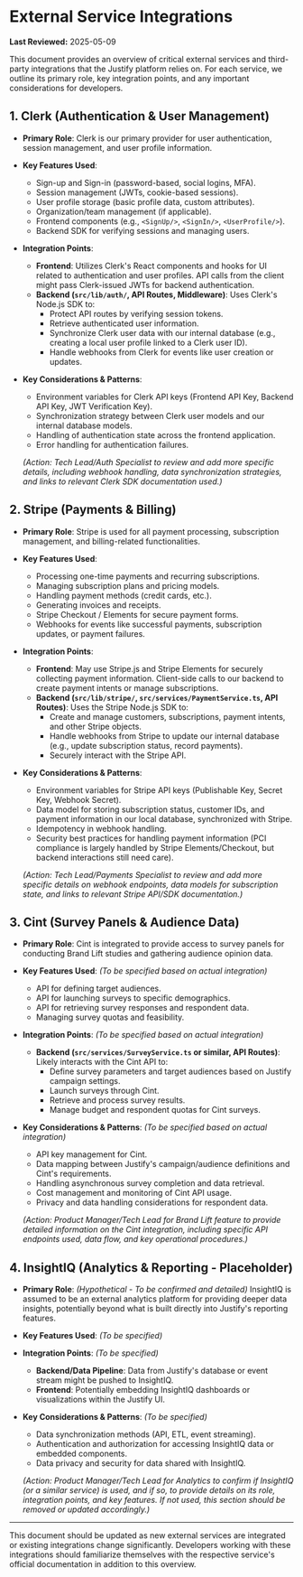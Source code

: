 # External Service Integrations

**Last Reviewed:** 2025-05-09

This document provides an overview of critical external services and third-party integrations that the Justify platform relies on. For each service, we outline its primary role, key integration points, and any important considerations for developers.

## 1. Clerk (Authentication & User Management)

- **Primary Role**: Clerk is our primary provider for user authentication, session management, and user profile information.
- **Key Features Used**:
  - Sign-up and Sign-in (password-based, social logins, MFA).
  - Session management (JWTs, cookie-based sessions).
  - User profile storage (basic profile data, custom attributes).
  - Organization/team management (if applicable).
  - Frontend components (e.g., `<SignUp/>`, `<SignIn/>`, `<UserProfile/>`).
  - Backend SDK for verifying sessions and managing users.
- **Integration Points**:
  - **Frontend**: Utilizes Clerk's React components and hooks for UI related to authentication and user profiles. API calls from the client might pass Clerk-issued JWTs for backend authentication.
  - **Backend (`src/lib/auth/`, API Routes, Middleware)**: Uses Clerk's Node.js SDK to:
    - Protect API routes by verifying session tokens.
    - Retrieve authenticated user information.
    - Synchronize Clerk user data with our internal database (e.g., creating a local user profile linked to a Clerk user ID).
    - Handle webhooks from Clerk for events like user creation or updates.
- **Key Considerations & Patterns**:

  - Environment variables for Clerk API keys (Frontend API Key, Backend API Key, JWT Verification Key).
  - Synchronization strategy between Clerk user models and our internal database models.
  - Handling of authentication state across the frontend application.
  - Error handling for authentication failures.

  _(Action: Tech Lead/Auth Specialist to review and add more specific details, including webhook handling, data synchronization strategies, and links to relevant Clerk SDK documentation used.)_

## 2. Stripe (Payments & Billing)

- **Primary Role**: Stripe is used for all payment processing, subscription management, and billing-related functionalities.
- **Key Features Used**:
  - Processing one-time payments and recurring subscriptions.
  - Managing subscription plans and pricing models.
  - Handling payment methods (credit cards, etc.).
  - Generating invoices and receipts.
  - Stripe Checkout / Elements for secure payment forms.
  - Webhooks for events like successful payments, subscription updates, or payment failures.
- **Integration Points**:
  - **Frontend**: May use Stripe.js and Stripe Elements for securely collecting payment information. Client-side calls to our backend to create payment intents or manage subscriptions.
  - **Backend (`src/lib/stripe/`, `src/services/PaymentService.ts`, API Routes)**: Uses the Stripe Node.js SDK to:
    - Create and manage customers, subscriptions, payment intents, and other Stripe objects.
    - Handle webhooks from Stripe to update our internal database (e.g., update subscription status, record payments).
    - Securely interact with the Stripe API.
- **Key Considerations & Patterns**:

  - Environment variables for Stripe API keys (Publishable Key, Secret Key, Webhook Secret).
  - Data model for storing subscription status, customer IDs, and payment information in our local database, synchronized with Stripe.
  - Idempotency in webhook handling.
  - Security best practices for handling payment information (PCI compliance is largely handled by Stripe Elements/Checkout, but backend interactions still need care).

  _(Action: Tech Lead/Payments Specialist to review and add more specific details on webhook endpoints, data models for subscription state, and links to relevant Stripe API/SDK documentation.)_

## 3. Cint (Survey Panels & Audience Data)

- **Primary Role**: Cint is integrated to provide access to survey panels for conducting Brand Lift studies and gathering audience opinion data.
- **Key Features Used**: _(To be specified based on actual integration)_
  - API for defining target audiences.
  - API for launching surveys to specific demographics.
  - API for retrieving survey responses and respondent data.
  - Managing survey quotas and feasibility.
- **Integration Points**: _(To be specified based on actual integration)_
  - **Backend (`src/services/SurveyService.ts` or similar, API Routes)**: Likely interacts with the Cint API to:
    - Define survey parameters and target audiences based on Justify campaign settings.
    - Launch surveys through Cint.
    - Retrieve and process survey results.
    - Manage budget and respondent quotas for Cint surveys.
- **Key Considerations & Patterns**: _(To be specified based on actual integration)_

  - API key management for Cint.
  - Data mapping between Justify's campaign/audience definitions and Cint's requirements.
  - Handling asynchronous survey completion and data retrieval.
  - Cost management and monitoring of Cint API usage.
  - Privacy and data handling considerations for respondent data.

  _(Action: Product Manager/Tech Lead for Brand Lift feature to provide detailed information on the Cint integration, including specific API endpoints used, data flow, and key operational procedures.)_

## 4. InsightIQ (Analytics & Reporting - Placeholder)

- **Primary Role**: _(Hypothetical - To be confirmed and detailed)_ InsightIQ is assumed to be an external analytics platform for providing deeper data insights, potentially beyond what is built directly into Justify's reporting features.
- **Key Features Used**: _(To be specified)_
- **Integration Points**: _(To be specified)_
  - **Backend/Data Pipeline**: Data from Justify's database or event stream might be pushed to InsightIQ.
  - **Frontend**: Potentially embedding InsightIQ dashboards or visualizations within the Justify UI.
- **Key Considerations & Patterns**: _(To be specified)_

  - Data synchronization methods (API, ETL, event streaming).
  - Authentication and authorization for accessing InsightIQ data or embedded components.
  - Data privacy and security for data shared with InsightIQ.

  _(Action: Product Manager/Tech Lead for Analytics to confirm if InsightIQ (or a similar service) is used, and if so, to provide details on its role, integration points, and key features. If not used, this section should be removed or updated accordingly.)_

---

This document should be updated as new external services are integrated or existing integrations change significantly. Developers working with these integrations should familiarize themselves with the respective service's official documentation in addition to this overview.
